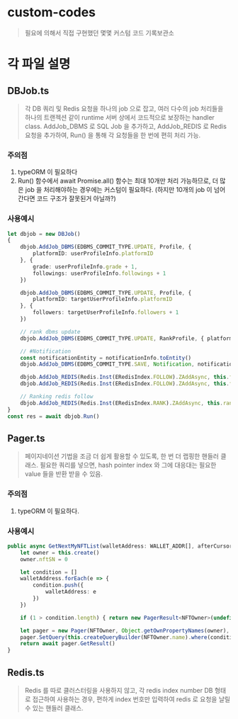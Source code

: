 # custom-codes
> 필요에 의해서 직접 구현했던 몇몇 커스텀 코드 기록보관소

# 각 파일 설명

## DBJob.ts
> 각 DB 쿼리 및 Redis 요청을 하나의 job 으로 잡고, 여러 다수의 job 처리들을 하나의 트랜젝션 같이 runtime 서버 상에서 코드적으로 보장하는 handler class.
> AddJob_DBMS 로 SQL Job 을 추가하고, AddJob_REDIS 로 Redis 요청을 추가하여, Run() 을 통해 각 요청들을 한 번에 편히 처리 가능.
### 주의점
1. typeORM 이 필요하다
2. Run() 함수에서 await Promise.all() 함수는 최대 10개만 처리 가능하므로, 더 많은 job 을 처리해야하는 경우에는 커스텀이 필요하다. (하지만 10개의 job 이 넘어간다면 코드 구조가 잘못된거 아닐까?)
### 사용예시
```typescript
let dbjob = new DBJob()
{
    dbjob.AddJob_DBMS(EDBMS_COMMIT_TYPE.UPDATE, Profile, {
        platformID: userProfileInfo.platformID
    }, {
        grade: userProfileInfo.grade + 1,
        followings: userProfileInfo.followings + 1
    })

    dbjob.AddJob_DBMS(EDBMS_COMMIT_TYPE.UPDATE, Profile, {
        platformID: targetUserProfileInfo.platformID
    }, {
        followers: targetUserProfileInfo.followers + 1
    })

    // rank dbms update
    dbjob.AddJob_DBMS(EDBMS_COMMIT_TYPE.UPDATE, RankProfile, { platformID: targetUserProfileInfo.platformID }, { follow: targetUserProfileInfo.followers + 1 })

    // #Notification
    const notificationEntity = notificationInfo.toEntity()
    dbjob.AddJob_DBMS(EDBMS_COMMIT_TYPE.SAVE, Notification, notificationEntity)

    dbjob.AddJob_REDIS(Redis.Inst(ERedisIndex.FOLLOW).ZAddAsync, this.followingsRedis.GetRedisKey_Followings() + platformID, Number(currentUTCTime().format('YYYYMMDDHHMMSS')), targetPlatformID)
    dbjob.AddJob_REDIS(Redis.Inst(ERedisIndex.FOLLOW).ZAddAsync, this.followingsRedis.GetRedisKey_Followers() + targetPlatformID, Number(currentUTCTime().format('YYYYMMDDHHMMSS')), platformID)

    // Ranking redis follow
    dbjob.AddJob_REDIS(Redis.Inst(ERedisIndex.RANK).ZAddAsync, this.rankService.GetRedisKey_Follow(), "INCR", 1, targetUserProfileInfo.platformID)
}
const res = await dbjob.Run()
```

## Pager.ts
> 페이지네이션 기법을 조금 더 쉽게 활용할 수 있도록, 한 번 더 랩핑한 핸들러 클래스.
> 필요한 쿼리를 넣으면, hash pointer index 와 그에 대응대는 필요한 value 들을 반환 받을 수 있음.

### 주의점
1. typeORM 이 필요하다.

### 사용예시
```typescript
public async GetNextMyNFTList(walletAddress: WALLET_ADDR[], afterCursor: string) {
    let owner = this.create()
    owner.nftSN = 0

    let condition = []
    walletAddress.forEach(e => {
        condition.push({
            walletAddress: e
        })
    })

    if (1 > condition.length) { return new PagerResult<NFTOwner>(undefined, "", true) }

    let pager = new Pager(NFTOwner, Object.getOwnPropertyNames(owner), afterCursor, 50)
    pager.SetQuery(this.createQueryBuilder(NFTOwner.name).where(condition))
    return await pager.GetResult()
}
```

## Redis.ts
> Redis 를 따로 클러스터링을 사용하지 않고, 각 redis index number DB 형태로 접근하여 사용하는 경우, 편하게 index 번호만 입력하여 redis 로 요청을 날릴 수 있는 핸들러 클래스.

